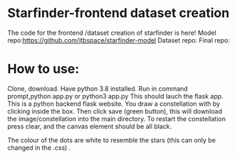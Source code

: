 # Starfinder-frontend dataset creation

The code for the frontend /dataset creation of starfinder is here!
Model repo:https://github.com/jtbspace/starfinder-model
Dataset repo:
Final repo:

# How to use:
Clone, download. Have python 3.8 installed. Run in command prompt,python app.py or python3 app.py
This should lauch the flask app.
This is a python backend flask website. You draw a constellation with by clicking inside the box. Then click save (green button), this will download the image/constellation into the main directory. To restart the constellation press clear, and the canvas element should be all black.

The colour of the dots are white to resemble the stars (this can only be changed in the .css) .
